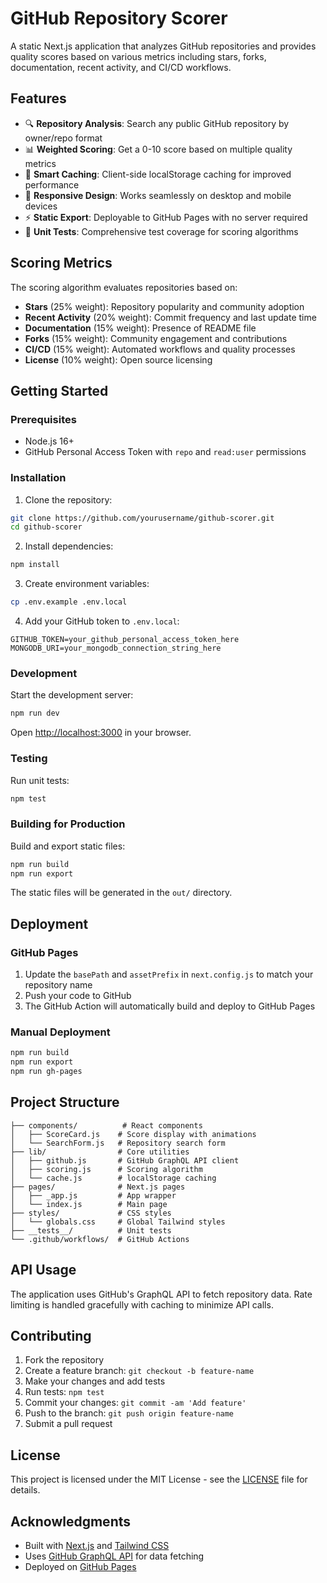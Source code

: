 # GitHub Repository Scorer

A static Next.js application that analyzes GitHub repositories and provides quality scores based on various metrics including stars, forks, documentation, recent activity, and CI/CD workflows.

## Features

- 🔍 **Repository Analysis**: Search any public GitHub repository by owner/repo format
- 📊 **Weighted Scoring**: Get a 0-10 score based on multiple quality metrics
- 💾 **Smart Caching**: Client-side localStorage caching for improved performance
- 📱 **Responsive Design**: Works seamlessly on desktop and mobile devices
- ⚡ **Static Export**: Deployable to GitHub Pages with no server required
- 🧪 **Unit Tests**: Comprehensive test coverage for scoring algorithms

## Scoring Metrics

The scoring algorithm evaluates repositories based on:

- **Stars** (25% weight): Repository popularity and community adoption
- **Recent Activity** (20% weight): Commit frequency and last update time
- **Documentation** (15% weight): Presence of README file
- **Forks** (15% weight): Community engagement and contributions
- **CI/CD** (15% weight): Automated workflows and quality processes
- **License** (10% weight): Open source licensing

## Getting Started

### Prerequisites

- Node.js 16+ 
- GitHub Personal Access Token with `repo` and `read:user` permissions

### Installation

1. Clone the repository:
```bash
git clone https://github.com/yourusername/github-scorer.git
cd github-scorer
```

2. Install dependencies:
```bash
npm install
```

3. Create environment variables:
```bash
cp .env.example .env.local
```

4. Add your GitHub token to `.env.local`:
```
GITHUB_TOKEN=your_github_personal_access_token_here
MONGODB_URI=your_mongodb_connection_string_here
```

### Development

Start the development server:
```bash
npm run dev
```

Open [http://localhost:3000](http://localhost:3000) in your browser.

### Testing

Run unit tests:
```bash
npm test
```

### Building for Production

Build and export static files:
```bash
npm run build
npm run export
```

The static files will be generated in the `out/` directory.

## Deployment

### GitHub Pages

1. Update the `basePath` and `assetPrefix` in `next.config.js` to match your repository name
2. Push your code to GitHub
3. The GitHub Action will automatically build and deploy to GitHub Pages

### Manual Deployment

```bash
npm run build
npm run export
npm run gh-pages
```

## Project Structure

```
├── components/          # React components
│   ├── ScoreCard.js    # Score display with animations
│   └── SearchForm.js   # Repository search form
├── lib/                # Core utilities
│   ├── github.js       # GitHub GraphQL API client
│   ├── scoring.js      # Scoring algorithm
│   └── cache.js        # localStorage caching
├── pages/              # Next.js pages
│   ├── _app.js         # App wrapper
│   └── index.js        # Main page
├── styles/             # CSS styles
│   └── globals.css     # Global Tailwind styles
├── __tests__/          # Unit tests
└── .github/workflows/  # GitHub Actions
```

## API Usage

The application uses GitHub's GraphQL API to fetch repository data. Rate limiting is handled gracefully with caching to minimize API calls.

## Contributing

1. Fork the repository
2. Create a feature branch: `git checkout -b feature-name`
3. Make your changes and add tests
4. Run tests: `npm test`
5. Commit your changes: `git commit -am 'Add feature'`
6. Push to the branch: `git push origin feature-name`
7. Submit a pull request

## License

This project is licensed under the MIT License - see the [LICENSE](LICENSE) file for details.

## Acknowledgments

- Built with [Next.js](https://nextjs.org/) and [Tailwind CSS](https://tailwindcss.com/)
- Uses [GitHub GraphQL API](https://docs.github.com/en/graphql) for data fetching
- Deployed on [GitHub Pages](https://pages.github.com/)
